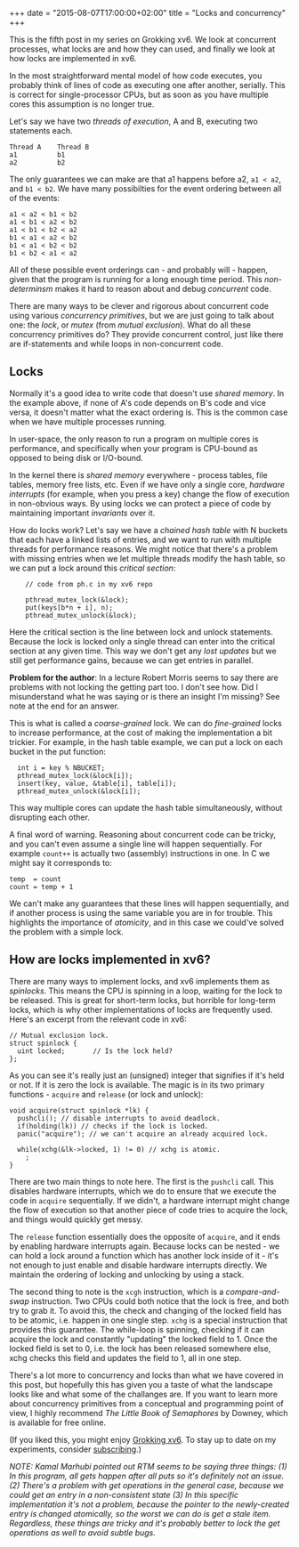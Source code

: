 +++
date = "2015-08-07T17:00:00+02:00"
title = "Locks and concurrency"
+++

This is the fifth post in my series on Grokking xv6. We look at
concurrent processes, what locks are and how they can used, and
finally we look at how locks are implemented in xv6.

<!--more-->

In the most straightforward mental model of how code executes, you
probably think of lines of code as executing one after another,
serially. This is correct for single-processor CPUs, but as soon as
you have multiple cores this assumption is no longer true.

Let's say we have two *threads of execution*, A and B, executing two
statements each.

```
Thread A    Thread B
a1          b1
a2          b2
```

The only guarantees we can make are that a1 happens before a2, `a1 <
a2`, and `b1 < b2`. We have many possibilties for the event ordering
between all of the events:

```
a1 < a2 < b1 < b2
a1 < b1 < a2 < b2
a1 < b1 < b2 < a2
b1 < a1 < a2 < b2
b1 < a1 < b2 < b2
b1 < b2 < a1 < a2
```

All of these possible event orderings can - and probably will -
happen, given that the program is running for a long enough time
period. This *non-determinsm* makes it hard to reason about and debug
*concurrent* code.

There are many ways to be clever and rigorous about concurrent code
using various *concurrency primitives*, but we are just going to talk
about one: the *lock*, or *mutex* (from *mutual exclusion*). What do
all these concurrency primitives do? They provide concurrent control,
just like there are if-statements and while loops in non-concurrent
code.

## Locks

Normally it's a good idea to write code that doesn't use *shared
memory*. In the example above, if none of A's code depends on B's code
and vice versa, it doesn't matter what the exact ordering is. This is
the common case when we have multiple processes running.

In user-space, the only reason to run a program on multiple cores is
performance, and specifically when your program is CPU-bound as
opposed to being disk or I/O-bound.

In the kernel there is *shared memory* everywhere - process tables,
file tables, memory free lists, etc. Even if we have only a single
core, *hardware interrupts* (for example, when you press a key) change
the flow of execution in non-obvious ways. By using locks we can
protect a piece of code by maintaining important *invariants* over it.

How do locks work? Let's say we have a *chained hash table* with N
buckets that each have a linked lists of entries, and we want to run
with multiple threads for performance reasons. We might notice that
there's a problem with missing entries when we let multiple threads
modify the hash table, so we can put a lock around this *critical
section*:

```
    // code from ph.c in my xv6 repo

    pthread_mutex_lock(&lock);
    put(keys[b*n + i], n);
    pthread_mutex_unlock(&lock);
```

Here the critical section is the line between lock and unlock
statements. Because the lock is locked only a single thread can enter
into the critical section at any given time. This way we don't get any
*lost updates* but we still get performance gains, because we can get
entries in parallel.

**Problem for the author**: In a lecture Robert Morris seems to say
  there are problems with not locking the getting part too. I don't
  see how. Did I misunderstand what he was saying or is there an
  insight I'm missing? See note at the end for an answer.

This is what is called a *coarse-grained* lock. We can do
*fine-grained* locks to increase performance, at the cost of making
the implementation a bit trickier. For example, in the hash table
example, we can put a lock on each bucket in the put function:

```
  int i = key % NBUCKET;
  pthread_mutex_lock(&lock[i]);
  insert(key, value, &table[i], table[i]);
  pthread_mutex_unlock(&lock[i]);
  ```

This way multiple cores can update the hash table simultaneously,
without disrupting each other.

A final word of warning. Reasoning about concurrent code can be
tricky, and you can't even assume a single line will happen
sequentially. For example `count++` is actually two (assembly)
instructions in one. In C we might say it corresponds to:

```
temp  = count
count = temp + 1
```

We can't make any guarantees that these lines will happen
sequentially, and if another process is using the same variable you
are in for trouble. This highlights the importance of *atomicity*, and
in this case we could've solved the problem with a simple lock.

## How are locks implemented in xv6?

There are many ways to implement locks, and xv6 implements them as
*spinlocks*. This means the CPU is spinning in a loop, waiting for the
lock to be released. This is great for short-term locks, but horrible
for long-term locks, which is why other implementations of locks are
frequently used. Here's an excerpt from the relevant code in xv6:

```
// Mutual exclusion lock.
struct spinlock {
  uint locked;       // Is the lock held?
};
```

As you can see it's really just an (unsigned) integer that signifies
if it's held or not. If it is zero the lock is available. The magic is
in its two primary functions - `acquire` and `release` (or lock and
unlock):

```
void acquire(struct spinlock *lk) {
  pushcli(); // disable interrupts to avoid deadlock.
  if(holding(lk)) // checks if the lock is locked.
  panic("acquire"); // we can't acquire an already acquired lock.
  
  while(xchg(&lk->locked, 1) != 0) // xchg is atomic.
    ;
}
```

There are two main things to note here. The first is the `pushcli`
call. This disables hardware interrupts, which we do to ensure that we
execute the code in `acquire` sequentially. If we didn't, a hardware
interrupt might change the flow of execution so that another piece of
code tries to acquire the lock, and things would quickly get messy.

The `release` function essentially does the opposite of `acquire`, and
it ends by enabling hardware interrupts again. Because locks can be
nested - we can hold a lock around a function which has another lock
inside of it - it's not enough to just enable and disable hardware
interrupts directly. We maintain the ordering of locking and unlocking
by using a stack.

The second thing to note is the `xcgh` instruction, which is a
*compare-and-swap* instruction. Two CPUs could both notice that the
lock is free, and both try to grab it. To avoid this, the check and
changing of the locked field has to be atomic, i.e. happen in one
single step. `xchg` is a special instruction that provides this
guarantee. The while-loop is spinning, checking if it can acquire the
lock and constantly "updating" the locked field to 1. Once the locked
field is set to 0, i.e. the lock has been released somewhere else,
xchg checks this field and updates the field to 1, all in one step.

There's a lot more to concurrency and locks than what we have covered
in this post, but hopefully this has given you a taste of what the
landscape looks like and what some of the challanges are. If you want
to learn more about concurrency primitives from a conceptual and
programming point of view, I highly recommend *The Little Book of
Semaphores* by Downey, which is available for free online.

(If you liked this, you might enjoy
[Grokking xv6](http://experiments.oskarth.com/unix00/). To stay up to
date on my experiments, consider [subscribing](http://eepurl.com/bvtdfj).)

*NOTE: Kamal Marhubi pointed out RTM seems to be saying three things:
  (1) In this program, all gets happen after all puts so it's
  definitely not an issue. (2) There's a problem with get operations
  in the general case, because we could get an entry in a
  non-consistent state (3) In this specific implementation it's not a
  problem, because the pointer to the newly-created entry is changed
  atomically, so the worst we can do is get a stale item. Regardless,
  these things are tricky and it's probably better to lock the get
  operations as well to avoid subtle bugs.*
